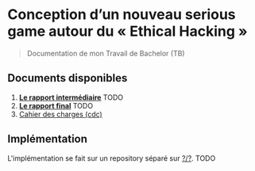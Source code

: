 # Conception d’un nouveau serious game autour du « Ethical Hacking »

> Documentation de mon Travail de Bachelor (TB)

## Documents disponibles

1. [**Le rapport intermédiaire**](report/rapport-final-tb.pdf) TODO
1. [**Le rapport final**](report/rapport-final-tb.pdf) TODO
1. [Cahier des charges (cdc)](./preparation/cdc.md)

## Implémentation

L'implémentation se fait sur un repository séparé sur [?/?](???). TODO
